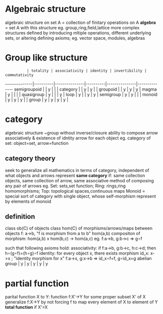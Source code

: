 # Algebraic structure
algebraic structure on set A = collection of finitary operations on A
**algebra** = set A with this structure
eg. group,ring,field,lattice
more complex structures defined by introducing mltiple operations, different underlying sets, or altering defining axioms; eg. vector space, modules, algebras


# Group like structure
              | totality | associativity | identity | invertibility | commutativity
--------------|----------|---------------|----------|---------------|--------------
semigroupoid  |          | y             |          |               |
category      |          | y             | y        |               |
groupoid      |          | y             | y        | y             |
magma         | y        |               |          |               |
quasigroup    | y        |               |          | y             |
loop          | y        |               | y        | y             |
semigroup     | y        | y             |          |               |
monoid        | y        | y             | y        |               |
group         | y        | y             | y        | y             |

# category
algebraic structure ~group without inverse/closure
ability to compose arrow associatively & existence of idntity arrow for each object
eg. category of set: object=set, arrow=function

## category theory
seek to generalize all mathematics in terms of category, independent of what objects and arrows represent
**same category** if:
 same collection objects, same collection of arrow, same associative method of composing any pair of arrows
eg. Set: sets,set function; Ring: rings,ring homomorphisms; Top: topological spaces,continuous maps
Monoid = special sort of category with single object, whose self-morphism represent by elements of monoid

## definition
class ob(C) of objects
class hom(C) of morphisms/arrows/maps between objects
  f: a->b, "f is morphism from a to b"
  hom(a,b)
compositon of morphism: hom(a,b) x hom(b,c) -> hom(a,c)
  eg. f:a->b, g:b->c =>  g∘f 

such that following axioms hold:
associativity: 
  if f:a->b, g:b->c, h:c->d; then h∘(g∘f)=(h∘g)∘f
identity:
  for every object x, there exists morphism id_x: x->x ; "identity morphism for x"
  f:a->x, g:x->b => id_x∘f=f, g∘id_x=g
abelian group | y        | y             | y        | y             | y

# partial function
parital function X to Y: function f:X'->Y for some proper subset X' of X 
  generalize f:X->Y by not forcing f to map every element of X to element of Y
**total function** if X'=X








